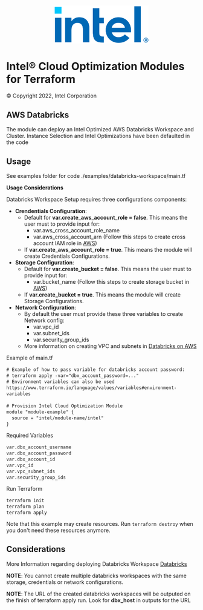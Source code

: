 <p align="center">
  <img src="./images/logo-classicblue-800px.png" alt="Intel Logo" width="250"/>
</p>

# Intel® Cloud Optimization Modules for Terraform

© Copyright 2022, Intel Corporation

## AWS Databricks
The module can deploy an Intel Optimized AWS Databricks Workspace and Cluster. Instance Selection and Intel Optimizations have been defaulted in the code

## Usage

See examples folder for code ./examples/databricks-workspace/main.tf

**Usage Considerations**
<p>
Databricks Workspace Setup requires three configurations components:

* **Crendentials Configuration**:
  * Default for **var.create_aws_account_role = false**. This means the user must to provide input for:
    * var.aws_cross_account_role_name
    * var.aws_cross_account_arn (Follow this steps to create cross account IAM role in [AWS](https://docs.databricks.com/administration-guide/account-api/iam-role.html))
  * If **var.create_aws_account_role = true**. This means the module will create Credentials Configurations.
* **Storage Configuration**:
  * Default for **var.create_bucket = false**. This means the user must to provide input for:
    * var.bucket_name (Follow this steps to create storage bucket in [AWS](https://docs.databricks.com/administration-guide/account-settings-e2/storage.html))
  * If **var.create_bucket = true**. This means the module will create Storage Configurations.
* **Network Configuration**:
  * By default the user must provide these three variables to create Network config:
    * var.vpc_id
    * var.subnet_ids
    * var.security_group_ids
  * More information on creating VPC and subnets in [Databricks on AWS](https://docs.databricks.com/administration-guide/account-settings-e2/networks.html)

</p>
Example of main.tf

```hcl
# Example of how to pass variable for databricks account password:
# terraform apply -var="dbx_account_password=..."
# Environment variables can also be used https://www.terraform.io/language/values/variables#environment-variables

# Provision Intel Cloud Optimization Module
module "module-example" {
  source = "intel/module-name/intel"
}

```


Required Variables 
```hcl
var.dbx_account_username
var.dbx_account_password
var.dbx_account_id
var.vpc_id
var.vpc_subnet_ids
var.security_group_ids
```


Run Terraform

```hcl
terraform init  
terraform plan
terraform apply
```

Note that this example may create resources. Run `terraform destroy` when you don't need these resources anymore.


## Considerations 

More Information regarding deploying Databricks Workspace [Databricks](https://registry.terraform.io/providers/databricks/databricks/latest/docs#authentication)

**NOTE**: You cannot create multiple databricks workspaces with the same storage, credentials or network configurations.

**NOTE**: The URL of the created databricks workspaces will be outputed on the finish of terraform apply run. Look for **dbx_host** in outputs for the URL